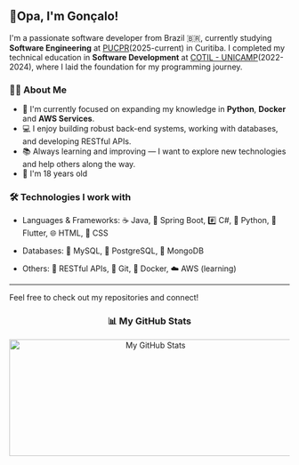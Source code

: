 ## 🤙Opa, I'm Gonçalo!

I'm a passionate software developer from Brazil 🇧🇷, currently studying **Software Engineering** at [PUCPR](https://www.pucpr.br/)(2025-current) in Curitiba. I completed my technical education in **Software Development** at [COTIL - UNICAMP](https://www.cotil.unicamp.br/)(2022-2024), where I laid the foundation for my programming journey.


### 👨‍💻 About Me

* 🔭 I'm currently focused on expanding my knowledge in **Python**, **Docker** and **AWS Services**.
* 💻 I enjoy building robust back-end systems, working with databases, and developing RESTful APIs.
* 📚 Always learning and improving — I want to explore new technologies and help others along the way.
* 🎂 I'm 18 years old

### 🛠️ Technologies I work with
* Languages & Frameworks:
  ☕ Java, 🌱 Spring Boot, #️⃣ C#, 🐍 Python, 🎯 Flutter, 🌐 HTML, 🎨 CSS

* Databases:
  🐬 MySQL, 🐘 PostgreSQL, 🍃 MongoDB

* Others:
  🔄 RESTful APIs, 🐙 Git, 🐳 Docker, ☁️ AWS (learning)
---

Feel free to check out my repositories and connect!

<h3 align="center">📊 My GitHub Stats</h3>

<p align="center">
  <img width="510" height="210" src="https://github-readme-stats.vercel.app/api?username=goncalohenrique&show_icons=true&theme=tokyonight" alt="My GitHub Stats" />

</p>

